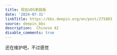 ```yaml
---
title: 现在UOS家庭版
date: '2024-07-31'
linkTitle: https://bbs.deepin.org/en/post/275803
source: deepin_bbs
description:  Chinese AI 
disable_comments: true
---
```

还在维护吧，不过感觉
